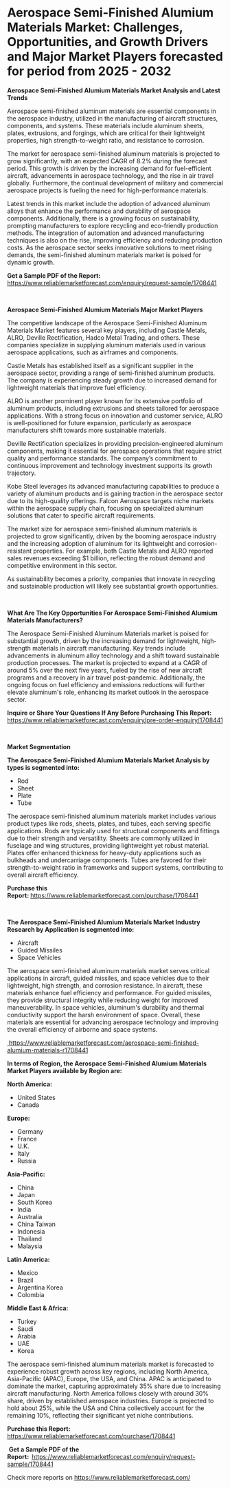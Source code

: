 <p><h1>Aerospace Semi-Finished Alumium Materials Market: Challenges, Opportunities, and Growth Drivers and Major Market Players forecasted for period from 2025 - 2032</h1></p><p><strong>Aerospace Semi-Finished Alumium Materials Market Analysis and Latest Trends</strong></p>
<p><p>Aerospace semi-finished aluminum materials are essential components in the aerospace industry, utilized in the manufacturing of aircraft structures, components, and systems. These materials include aluminum sheets, plates, extrusions, and forgings, which are critical for their lightweight properties, high strength-to-weight ratio, and resistance to corrosion. </p><p>The market for aerospace semi-finished aluminum materials is projected to grow significantly, with an expected CAGR of 8.2% during the forecast period. This growth is driven by the increasing demand for fuel-efficient aircraft, advancements in aerospace technology, and the rise in air travel globally. Furthermore, the continual development of military and commercial aerospace projects is fueling the need for high-performance materials.</p><p>Latest trends in this market include the adoption of advanced aluminum alloys that enhance the performance and durability of aerospace components. Additionally, there is a growing focus on sustainability, prompting manufacturers to explore recycling and eco-friendly production methods. The integration of automation and advanced manufacturing techniques is also on the rise, improving efficiency and reducing production costs. As the aerospace sector seeks innovative solutions to meet rising demands, the semi-finished aluminum materials market is poised for dynamic growth.</p></p>
<p><strong>Get a Sample PDF of the Report:&nbsp;</strong> <a href="https://www.reliablemarketforecast.com/enquiry/request-sample/1708441?utm_campaign=1108&utm_medium=2&utm_source=Github&utm_content=ia&utm_term=10012025&utm_id=aerospace-semi-finished-alumium-materials">https://www.reliablemarketforecast.com/enquiry/request-sample/1708441</a></p>
<p>&nbsp;</p>
<p><strong>Aerospace Semi-Finished Alumium Materials Major Market Players</strong></p>
<p><p>The competitive landscape of the Aerospace Semi-Finished Aluminum Materials Market features several key players, including Castle Metals, ALRO, Deville Rectification, Hadco Metal Trading, and others. These companies specialize in supplying aluminum materials used in various aerospace applications, such as airframes and components.</p><p>Castle Metals has established itself as a significant supplier in the aerospace sector, providing a range of semi-finished aluminum products. The company is experiencing steady growth due to increased demand for lightweight materials that improve fuel efficiency.</p><p>ALRO is another prominent player known for its extensive portfolio of aluminum products, including extrusions and sheets tailored for aerospace applications. With a strong focus on innovation and customer service, ALRO is well-positioned for future expansion, particularly as aerospace manufacturers shift towards more sustainable materials.</p><p>Deville Rectification specializes in providing precision-engineered aluminum components, making it essential for aerospace operations that require strict quality and performance standards. The company’s commitment to continuous improvement and technology investment supports its growth trajectory.</p><p>Kobe Steel leverages its advanced manufacturing capabilities to produce a variety of aluminum products and is gaining traction in the aerospace sector due to its high-quality offerings. Falcon Aerospace targets niche markets within the aerospace supply chain, focusing on specialized aluminum solutions that cater to specific aircraft requirements.</p><p>The market size for aerospace semi-finished aluminum materials is projected to grow significantly, driven by the booming aerospace industry and the increasing adoption of aluminum for its lightweight and corrosion-resistant properties. For example, both Castle Metals and ALRO reported sales revenues exceeding $1 billion, reflecting the robust demand and competitive environment in this sector. </p><p>As sustainability becomes a priority, companies that innovate in recycling and sustainable production will likely see substantial growth opportunities.</p></p>
<p>&nbsp;</p>
<p><strong>What Are The Key Opportunities For Aerospace Semi-Finished Alumium Materials Manufacturers?</strong></p>
<p><p>The Aerospace Semi-Finished Aluminum Materials market is poised for substantial growth, driven by the increasing demand for lightweight, high-strength materials in aircraft manufacturing. Key trends include advancements in aluminum alloy technology and a shift toward sustainable production processes. The market is projected to expand at a CAGR of around 5% over the next five years, fueled by the rise of new aircraft programs and a recovery in air travel post-pandemic. Additionally, the ongoing focus on fuel efficiency and emissions reductions will further elevate aluminum's role, enhancing its market outlook in the aerospace sector.</p></p>
<p><strong>Inquire or Share Your Questions If Any Before Purchasing This Report:</strong> <a href="https://www.reliablemarketforecast.com/enquiry/pre-order-enquiry/1708441?utm_campaign=1108&utm_medium=2&utm_source=Github&utm_content=ia&utm_term=10012025&utm_id=aerospace-semi-finished-alumium-materials">https://www.reliablemarketforecast.com/enquiry/pre-order-enquiry/1708441</a></p>
<p>&nbsp;</p>
<p><strong>Market Segmentation</strong></p>
<p><strong>The Aerospace Semi-Finished Alumium Materials Market Analysis by types is segmented into:</strong></p>
<p><ul><li>Rod</li><li>Sheet</li><li>Plate</li><li>Tube</li></ul></p>
<p><p>The aerospace semi-finished aluminum materials market includes various product types like rods, sheets, plates, and tubes, each serving specific applications. Rods are typically used for structural components and fittings due to their strength and versatility. Sheets are commonly utilized in fuselage and wing structures, providing lightweight yet robust material. Plates offer enhanced thickness for heavy-duty applications such as bulkheads and undercarriage components. Tubes are favored for their strength-to-weight ratio in frameworks and support systems, contributing to overall aircraft efficiency.</p></p>
<p><strong>Purchase this Report:&nbsp;</strong><a href="https://www.reliablemarketforecast.com/purchase/1708441?utm_campaign=1108&utm_medium=2&utm_source=Github&utm_content=ia&utm_term=10012025&utm_id=aerospace-semi-finished-alumium-materials">https://www.reliablemarketforecast.com/purchase/1708441</a></p>
<p>&nbsp;</p>
<p><strong>The Aerospace Semi-Finished Alumium Materials Market Industry Research by Application is segmented into:</strong></p>
<p><ul><li>Aircraft</li><li>Guided Missiles</li><li>Space Vehicles</li></ul></p>
<p><p>The aerospace semi-finished aluminum materials market serves critical applications in aircraft, guided missiles, and space vehicles due to their lightweight, high strength, and corrosion resistance. In aircraft, these materials enhance fuel efficiency and performance. For guided missiles, they provide structural integrity while reducing weight for improved maneuverability. In space vehicles, aluminum's durability and thermal conductivity support the harsh environment of space. Overall, these materials are essential for advancing aerospace technology and improving the overall efficiency of airborne and space systems.</p></p>
<p><a href="https://www.reliablemarketforecast.com/aerospace-semi-finished-alumium-materials-r1708441?utm_campaign=1108&utm_medium=2&utm_source=Github&utm_content=ia&utm_term=10012025&utm_id=aerospace-semi-finished-alumium-materials">&nbsp;https://www.reliablemarketforecast.com/aerospace-semi-finished-alumium-materials-r1708441</a></p>
<p><strong>In terms of Region, the Aerospace Semi-Finished Alumium Materials Market Players available by Region are:</strong></p>
<p>
    <p> <strong> North America: </strong>
        <ul>
            <li>United States</li>
            <li>Canada</li>
        </ul>
        </p> 
    <p> <strong> Europe: </strong>
        <ul>
            <li>Germany</li>
            <li>France</li>
            <li>U.K.</li>
            <li>Italy</li>
            <li>Russia</li>
        </ul>
        </p> 
    <p> <strong> Asia-Pacific: </strong>
        <ul>
            <li>China</li>
            <li>Japan</li>
            <li>South Korea</li>
            <li>India</li>
            <li>Australia</li>
            <li>China Taiwan</li>
            <li>Indonesia</li>
            <li>Thailand</li>
            <li>Malaysia</li>
        </ul>
        </p> 
    <p> <strong> Latin America: </strong>
        <ul>
            <li>Mexico</li>
            <li>Brazil</li>
            <li>Argentina Korea</li>
            <li>Colombia</li>
        </ul>
        </p> 
    <p> <strong> Middle East & Africa: </strong>
        <ul>
            <li>Turkey</li>
            <li>Saudi</li>
            <li>Arabia</li>
            <li>UAE</li>
            <li>Korea</li>
        </ul>
    </p>
    </p>
<p><p>The aerospace semi-finished aluminum materials market is forecasted to experience robust growth across key regions, including North America, Asia-Pacific (APAC), Europe, the USA, and China. APAC is anticipated to dominate the market, capturing approximately 35% share due to increasing aircraft manufacturing. North America follows closely with around 30% share, driven by established aerospace industries. Europe is projected to hold about 25%, while the USA and China collectively account for the remaining 10%, reflecting their significant yet niche contributions.</p></p>
<p><strong>Purchase this Report: </strong><a href="https://www.reliablemarketforecast.com/purchase/1708441?utm_campaign=1108&utm_medium=2&utm_source=Github&utm_content=ia&utm_term=10012025&utm_id=aerospace-semi-finished-alumium-materials">https://www.reliablemarketforecast.com/purchase/1708441</a></p>
<p>&nbsp;<strong>Get a Sample PDF of the Report:&nbsp;&nbsp;</strong><a href="https://www.reliablemarketforecast.com/enquiry/request-sample/1708441?utm_campaign=1108&utm_medium=2&utm_source=Github&utm_content=ia&utm_term=10012025&utm_id=aerospace-semi-finished-alumium-materials">https://www.reliablemarketforecast.com/enquiry/request-sample/1708441</a></p>
<p><strong></strong></p>
<p>Check more reports on <a href="https://www.reliablemarketforecast.com/?utm_campaign=1108&utm_medium=2&utm_source=Github&utm_content=ia&utm_term=10012025&utm_id=aerospace-semi-finished-alumium-materials">https://www.reliablemarketforecast.com/</a></p>